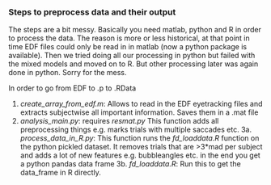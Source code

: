 ### Steps to preprocess data and their output
The steps are a bit messy. Basically you need matlab, python and R in order to process the data. The reason is more or less historical, at that point in time EDF files could only be read in in matlab (now a python package is available). Then we tried doing all our processing in python but failed with the mixed models and moved on to R. But other processing later was again done in python. Sorry for the mess.

In order to go from EDF to .p to .RData
1. *create_array_from_edf.m*: Allows to read in the EDF eyetracking files and extracts subjectwise all important information. Saves them in a .mat file
2. *analysis_main.py*: requires *resmat.py* This function adds all preprocessing things e.g. marks trials with multiple saccades etc.
3a. *process_data_in_R.py*: This function runs the *fd_loaddata.R* function on the python pickled dataset. It removes trials that are >3*mad per subject and adds a lot of new features e.g. bubbleangles etc. in the end you get a python pandas data frame
3b. *fd_loaddata.R*: Run this to get the data_frame in R directly.
